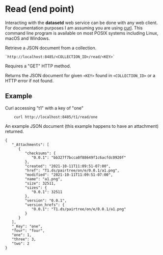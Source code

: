 Read (end point)
================

Interacting with the __datasetd__ web service can be done with any web client. For documentation purposes I am assuming you are using [curl](https://curl.se/). This command line program is available on most POSIX systems including Linux, macOS and Windows.

Retrieve a JSON document from a collection.

    `http://localhost:8485/<COLLECTION_ID>/read/<KEY>`

Requires a "GET" HTTP method.

Returns the JSON document for given `<KEY>` found in `<COLLECTION_ID>` or a HTTP error if not found.

Example
-------

Curl accessing "t1" with a key of "one"

```{.shell}
    curl http://localhost:8485/t1/read/one
```

An example JSON document (this example happens to have an attachment) returned.

```
{
   "_Attachments": [
      {
         "checksums": {
            "0.0.1": "bb327f7bcca0f88649f1c6acfdc0920f"
         },
         "created": "2021-10-11T11:09:51-07:00",
         "href": "T1.ds/pairtree/on/e/0.0.1/a1.png",
         "modified": "2021-10-11T11:09:51-07:00",
         "name": "a1.png",
         "size": 32511,
         "sizes": {
            "0.0.1": 32511
         },
         "version": "0.0.1",
         "version_hrefs": {
            "0.0.1": "T1.ds/pairtree/on/e/0.0.1/a1.png"
         }
      }
   ],
   "_Key": "one",
   "four": "four",
   "one": 1,
   "three": 3,
   "two": 2
}
```

